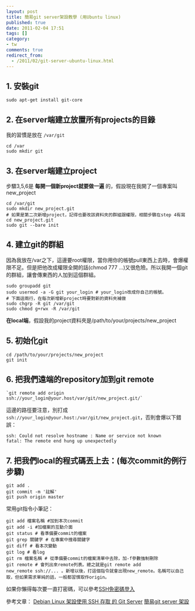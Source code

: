 ```yaml
---
layout: post
title: 簡易git server架設教學 (用Ubuntu linux)
published: true
date: 2011-02-04 17:51
tags: []
category:
- tw
comments: true
redirect_from:
  - /2011/02/git-server-ubuntu-linux.html
---
```


## 1. 安裝git
	sudo apt-get install git-core

## 2. 在server端建立放置所有projects的目錄
我的習慣是放在 `/var/git`

	cd /var
	sudo mkdir git


## 3. 在server端建立project
步驟3,5,6是 **每開一個新project就要做一遍** 的，假設現在我開了一個專案叫new_project

	cd /var/git
	sudo mkdir new_project.git
	# 如果是第二次新增project，記得也要改該資料夾的群組跟權限，相關步驟在step 4有寫
	cd new_project.git
	sudo git --bare init


## 4. 建立git的群組
因為我放在/var之下，這邊要root權限，當你用你的帳號pull東西上去時，會爆權限不足。但是把他改成權限全開的話(chmod 777 ...)又很危險。所以我開一個git的群組，讓會傳東西的人加到這個群組。

	sudo groupadd git
	sudo usermod -a -G git your_login # your_login改成你自己的帳號。
	# 下面這兩行，在每次新增新project時要對新的資料夾補做
	sudo chgrp -R git /var/git
	sudo chmod g+rwx -R /var/git


**在local端**，假設我的project資料夾是/path/to/your/projects/new_project

## 5. 初始化git
	cd /path/to/your/projects/new_project
	git init

## 6. 把我們遠端的repository加到git remote
	`git remote add origin ssh://your_login@your.host/var/git/new_project.git/`

這邊的路徑要注意，別打成 `ssh://your_login@your.host:/var/git/new_project.git`，否則會爆以下錯誤：

	ssh: Could not resolve hostname : Name or service not known
	fatal: The remote end hung up unexpectedly


## 7. 把我們local的程式碼丟上去：(每次commit的例行步驟)
	git add .
	git commit -m '註解'
	git push origin master

常用git指令小筆記：

	git add 檔案名稱 #加到本次commit
	git add -i #加檔案的互動介面
	git status # 看準備要commit的檔案
	git grep 關鍵字 # 在專案中搜尋關鍵字
	git diff # 看本次變動
	git log # 看log
	git rm 檔案名稱 # 從準備要commit的檔案清單中去除，加-f參數強制刪除
	git remote # 會列出來remote列表。總之就是git remote add new_remote ssh://... 。新增以後，打這個指令就會出現new_remote。名稱可以自己取，但如果需求單純的話，一般都習慣取作origin。



如果你懶得每次要一直打密碼，可以參考[SSH免密碼登入][1]

參考文章：
[Debian Linux 架設使用 SSH 存取 的 Git Server][2]
[簡易git server 架設][3]

[1]: http://josephjiang.com/article/understand-ssh-key/
[2]: http://plog.longwin.com.tw/my_note-unix/2009/05/08/build-git-env-over-ssh-2009
[3]: http://rj-king.blogspot.com/2010/03/git-server.html
